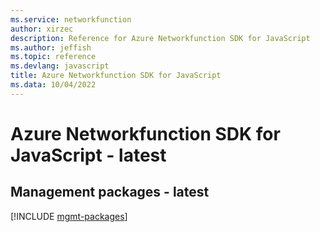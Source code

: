 ```yaml
---
ms.service: networkfunction
author: xirzec
description: Reference for Azure Networkfunction SDK for JavaScript
ms.author: jeffish
ms.topic: reference
ms.devlang: javascript
title: Azure Networkfunction SDK for JavaScript
ms.data: 10/04/2022
---
```

# Azure Networkfunction SDK for JavaScript - latest

## Management packages - latest
[!INCLUDE [mgmt-packages](networkfunction-mgmt-index.md)]